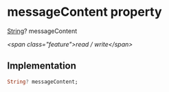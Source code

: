 


# messageContent property







[String](https:api.flutter.dev/flutter/dart-core/String-class.html)? messageContent
  
_\<span class="feature"\>read / write\</span\>_






## Implementation

```dart
String? messageContent;
```







